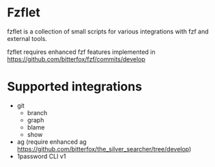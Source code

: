 # Fzflet

fzflet is a collection of small scripts for various integrations with fzf and external tools.

fzflet requires enhanced fzf features implemented in https://github.com/bitterfox/fzf/commits/develop

# Supported integrations
- git
  - branch
  - graph
  - blame
  - show
- ag (require enhanced ag https://github.com/bitterfox/the_silver_searcher/tree/develop)
- 1password CLI v1
